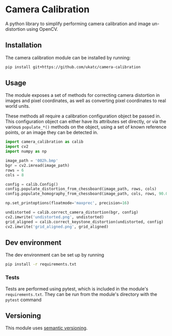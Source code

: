 # Camera Calibration

A python library to simplify performing camera calibration and image un-distortion using OpenCV.

## Installation

The camera calibration module can be installed by running:
```bash
pip install git+https://github.com/ukatc/camera-calibration
```

## Usage

The module exposes a set of methods for correcting camera distortion in images and pixel
coordinates, as well as converting pixel coordinates to real world units.

These methods all require a calibration configuration object be passed in.
This configuration object can either have its attributes set directly, or via the various
`populate_*()` methods on the object, using a set of known reference points, or an image they can be
detected in.

```python
import camera_calibration as calib
import cv2
import numpy as np

image_path = '002h.bmp'
bgr = cv2.imread(image_path)
rows = 6
cols = 8

config = calib.Config()
config.populate_distortion_from_chessboard(image_path, rows, cols)
config.populate_homography_from_chessboard(image_path, cols, rows, 90.06, 64.45)

np.set_printoptions(floatmode='maxprec', precision=16)

undistorted = calib.correct_camera_distortion(bgr, config)
cv2.imwrite('undistorted.png', undistorted)
grid_aligned = calib.correct_keystone_distortion(undistorted, config)
cv2.imwrite('grid_aligned.png', grid_aligned)
```

## Dev environment

The dev environment can be set up by running
```bash
pip install -r requirements.txt
```

### Tests

Tests are performed using pytest, which is included in the module's `requirements.txt`.
They can be run from the module's directory with the `pytest` command

## Versioning

This module uses [semantic versioning](https://semver.org/).
